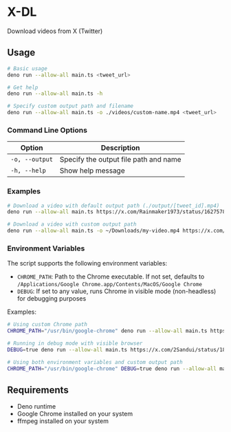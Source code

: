 # X-DL

Download videos from X (Twitter)

## Usage

```bash
# Basic usage
deno run --allow-all main.ts <tweet_url>

# Get help
deno run --allow-all main.ts -h

# Specify custom output path and filename
deno run --allow-all main.ts -o ./videos/custom-name.mp4 <tweet_url>
```

### Command Line Options

| Option         | Description                           |
| -------------- | ------------------------------------- |
| `-o, --output` | Specify the output file path and name |
| `-h, --help`   | Show help message                     |

### Examples

```bash
# Download a video with default output path (./output/[tweet_id].mp4)
deno run --allow-all main.ts https://x.com/Rainmaker1973/status/1627578783073988609

# Download a video with custom output path
deno run --allow-all main.ts -o ~/Downloads/my-video.mp4 https://x.com/Rainmaker1973/status/1627578783073988609
```

### Environment Variables

The script supports the following environment variables:

- `CHROME_PATH`: Path to the Chrome executable. If not set, defaults to `/Applications/Google Chrome.app/Contents/MacOS/Google Chrome`
- `DEBUG`: If set to any value, runs Chrome in visible mode (non-headless) for debugging purposes

Examples:

```bash
# Using custom Chrome path
CHROME_PATH="/usr/bin/google-chrome" deno run --allow-all main.ts https://x.com/2Sandui/status/1849249560096584095

# Running in debug mode with visible browser
DEBUG=true deno run --allow-all main.ts https://x.com/2Sandui/status/1849249560096584095

# Using both environment variables and custom output path
CHROME_PATH="/usr/bin/google-chrome" DEBUG=true deno run --allow-all main.ts -o ./videos/debug-video.mp4 https://x.com/2Sandui/status/1849249560096584095
```

## Requirements

- Deno runtime
- Google Chrome installed on your system
- ffmpeg installed on your system
